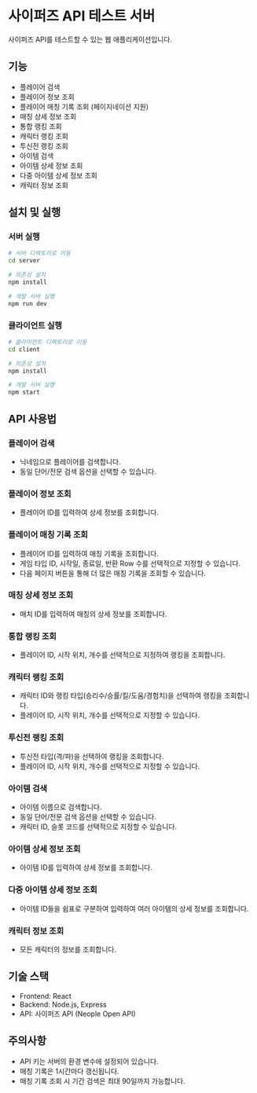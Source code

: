 # 사이퍼즈 API 테스트 서버

사이퍼즈 API를 테스트할 수 있는 웹 애플리케이션입니다.

## 기능

- 플레이어 검색
- 플레이어 정보 조회
- 플레이어 매칭 기록 조회 (페이지네이션 지원)
- 매칭 상세 정보 조회
- 통합 랭킹 조회
- 캐릭터 랭킹 조회
- 투신전 랭킹 조회
- 아이템 검색
- 아이템 상세 정보 조회
- 다중 아이템 상세 정보 조회
- 캐릭터 정보 조회

## 설치 및 실행

### 서버 실행

```bash
# 서버 디렉토리로 이동
cd server

# 의존성 설치
npm install

# 개발 서버 실행
npm run dev
```

### 클라이언트 실행

```bash
# 클라이언트 디렉토리로 이동
cd client

# 의존성 설치
npm install

# 개발 서버 실행
npm start
```

## API 사용법

### 플레이어 검색

- 닉네임으로 플레이어를 검색합니다.
- 동일 단어/전문 검색 옵션을 선택할 수 있습니다.

### 플레이어 정보 조회

- 플레이어 ID를 입력하여 상세 정보를 조회합니다.

### 플레이어 매칭 기록 조회

- 플레이어 ID를 입력하여 매칭 기록을 조회합니다.
- 게임 타입 ID, 시작일, 종료일, 반환 Row 수를 선택적으로 지정할 수 있습니다.
- 다음 페이지 버튼을 통해 더 많은 매칭 기록을 조회할 수 있습니다.

### 매칭 상세 정보 조회

- 매치 ID를 입력하여 매칭의 상세 정보를 조회합니다.

### 통합 랭킹 조회

- 플레이어 ID, 시작 위치, 개수를 선택적으로 지정하여 랭킹을 조회합니다.

### 캐릭터 랭킹 조회

- 캐릭터 ID와 랭킹 타입(승리수/승률/킬/도움/경험치)을 선택하여 랭킹을 조회합니다.
- 플레이어 ID, 시작 위치, 개수를 선택적으로 지정할 수 있습니다.

### 투신전 랭킹 조회

- 투신전 타입(격/파)을 선택하여 랭킹을 조회합니다.
- 플레이어 ID, 시작 위치, 개수를 선택적으로 지정할 수 있습니다.

### 아이템 검색

- 아이템 이름으로 검색합니다.
- 동일 단어/전문 검색 옵션을 선택할 수 있습니다.
- 캐릭터 ID, 슬롯 코드를 선택적으로 지정할 수 있습니다.

### 아이템 상세 정보 조회

- 아이템 ID를 입력하여 상세 정보를 조회합니다.

### 다중 아이템 상세 정보 조회

- 아이템 ID들을 쉼표로 구분하여 입력하여 여러 아이템의 상세 정보를 조회합니다.

### 캐릭터 정보 조회

- 모든 캐릭터의 정보를 조회합니다.

## 기술 스택

- Frontend: React
- Backend: Node.js, Express
- API: 사이퍼즈 API (Neople Open API)

## 주의사항

- API 키는 서버의 환경 변수에 설정되어 있습니다.
- 매칭 기록은 1시간마다 갱신됩니다.
- 매칭 기록 조회 시 기간 검색은 최대 90일까지 가능합니다.
